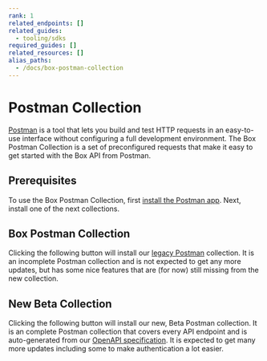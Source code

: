 ```yaml
---
rank: 1
related_endpoints: []
related_guides: 
  - tooling/sdks
required_guides: []
related_resources: []
alias_paths:
  - /docs/box-postman-collection
---
```


# Postman Collection

[Postman][postman] is a tool that lets you build and test HTTP requests in an
easy-to-use interface without configuring a full development environment. The
Box Postman Collection is a set of preconfigured requests that make it easy to
get started with the Box API from Postman.

## Prerequisites

To use the Box Postman Collection, first [install the Postman app][downloads].
Next, install one of the next collections.

## Box Postman Collection

Clicking the following button will install our [legacy Postman][legacy]
collection. It is an incomplete Postman collection and is not expected to get
any more updates, but has some nice features that are (for now) still missing
from the new collection.

<Postman id='768279fde466dffc5511' />

## New Beta Collection

Clicking the following button will install our new, Beta Postman
collection. It is an complete Postman collection that covers every API endpoint
and is auto-generated from our [OpenAPI specification][openapi]. It is expected
to get many more updates including some to make authentication a lot easier.

<Postman id='62d85bbca8bf7bd5a48b' />

[postman]: https://getpostman.com
[downloads]: https://www.getpostman.com/downloads/
[legacy]: https://www.getpostman.com/collections/768279fde466dffc5511
[openapi]: https://github.com/box/box-openapi
